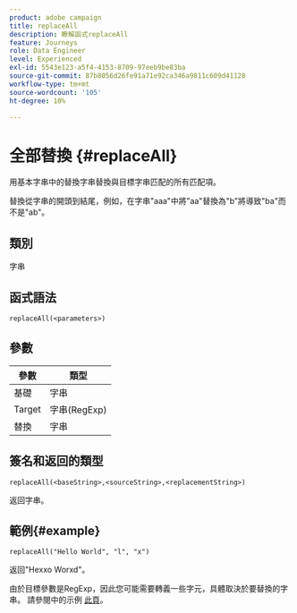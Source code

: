 ```yaml
---
product: adobe campaign
title: replaceAll
description: 瞭解函式replaceAll
feature: Journeys
role: Data Engineer
level: Experienced
exl-id: 5543e123-a5f4-4153-8709-97eeb9be83ba
source-git-commit: 87b8056d26fe91a71e92ca346a9811c609d41128
workflow-type: tm+mt
source-wordcount: '105'
ht-degree: 10%

---
```


# 全部替換 {#replaceAll}

用基本字串中的替換字串替換與目標字串匹配的所有匹配項。

替換從字串的開頭到結尾，例如，在字串&quot;aaa&quot;中將&quot;aa&quot;替換為&quot;b&quot;將導致&quot;ba&quot;而不是&quot;ab&quot;。

## 類別

字串

## 函式語法

`replaceAll(<parameters>)`

## 參數

| 參數 | 類型 |
|-----------|--------------|
| 基礎 | 字串 |
| Target | 字串(RegExp) |
| 替換 | 字串 |

## 簽名和返回的類型

`replaceAll(<baseString>,<sourceString>,<replacementString>)`

返回字串。

## 範例{#example}

`replaceAll("Hello World", "l", "x")`

返回&quot;Hexxo Worxd&quot;。

由於目標參數是RegExp，因此您可能需要轉義一些字元，具體取決於要替換的字串。 請參閱中的示例 [此頁](../functions/functionreplace.md#example_2)。

